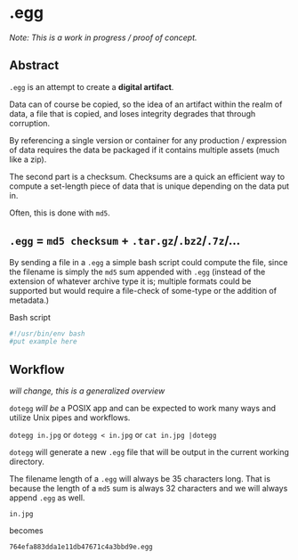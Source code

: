 .egg
====

_Note: This is a work in progress / proof of concept._

Abstract
--------

`.egg` is an attempt to create a **digital artifact**. 

Data can of course be copied, so the idea of an artifact within the realm of data, a file that is copied, and loses integrity degrades that through corruption.

By referencing a single version or container for any production / expression of data requires the data be packaged if it contains multiple assets (much like a zip).

The second part is a checksum. Checksums are a quick an efficient way to compute a set-length piece of data that is unique depending on the data put in.

Often, this is done with `md5`.

`.egg` = `md5 checksum` + `.tar.gz`/`.bz2`/`.7z`/…
--------------------------------------------------

By sending a file in a `.egg` a simple bash script could compute the file, since the filename is simply the `md5` sum appended with `.egg` (instead of the extension of whatever archive type it is; multiple formats could be supported but would require a file-check of some-type or the addition of metadata.)

Bash script

```bash
#!/usr/bin/env bash
#put example here
```

Workflow
--------

_will change, this is a generalized overview_

`dotegg` _will be_ a POSIX app and can be expected to work many ways and utilize Unix pipes and workflows.

`dotegg in.jpg` or `dotegg < in.jpg` or `cat in.jpg |dotegg`

`dotegg` will generate a new `.egg` file that will be output in the current working directory. 


The filename length of a `.egg` will always be 35 characters long. That is because the length of a `md5` sum is always 32 characters and we will always append `.egg` as well.

    in.jpg
    
becomes
    
    764efa883dda1e11db47671c4a3bbd9e.egg
